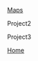 [Maps](https://github.com/chandralala/chandralala.github.io/blob/e9996fee2f9629ca324ff2f01154c1d0bd2a2b93/portfolio/maps.md)

Project2

Project3

[Home](https://github.com/chandralala/chandralala.github.io/blob/d788f44ea9f941abcc1651ad56299e3f3eb934c9/README.md)
